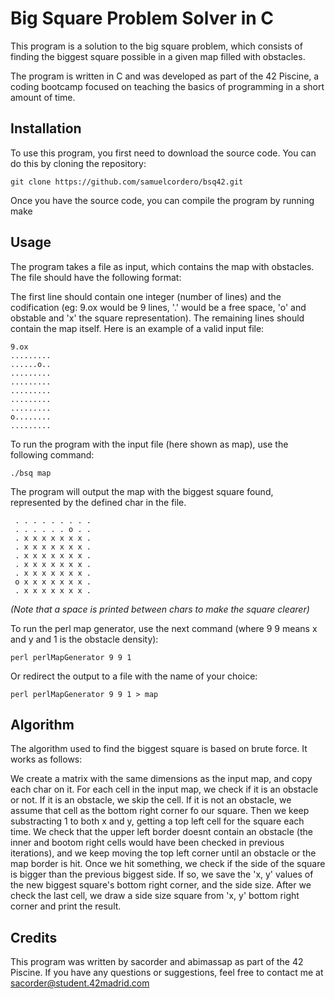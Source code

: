 # Big Square Problem Solver in C

This program is a solution to the big square problem, which consists of finding the biggest square possible in a given map filled with obstacles.

The program is written in C and was developed as part of the 42 Piscine, a coding bootcamp focused on teaching the basics of programming in a short amount of time.

## Installation
To use this program, you first need to download the source code. You can do this by cloning the repository:

```
git clone https://github.com/samuelcordero/bsq42.git
```
Once you have the source code, you can compile the program by running make

## Usage
The program takes a file as input, which contains the map with obstacles. The file should have the following format:

The first line should contain one integer (number of lines) and the codification (eg: 9.ox would be 9 lines, '.' would be a free space, 'o' and obstable and 'x' the square representation). The remaining lines should contain the map itself.
Here is an example of a valid input file: 
```
9.ox
.........
......o..
.........
.........
.........
.........
.........
o........
.........
```
To run the program with the input file (here shown as map), use the following command:
```
./bsq map
```
The program will output the map with the biggest square found, represented by the defined char in the file.
```
 . . . . . . . . .
 . . . . . . o . .
 . x x x x x x x .
 . x x x x x x x .
 . x x x x x x x .
 . x x x x x x x .
 . x x x x x x x .
 o x x x x x x x .
 . x x x x x x x .
```
_(Note that a space is printed between chars to make the square clearer)_

To run the perl map generator, use the next command (where 9 9 means x and y and 1 is the obstacle density):
```
perl perlMapGenerator 9 9 1
```

Or redirect the output to a file with the name of your choice:
```
perl perlMapGenerator 9 9 1 > map
```
## Algorithm
The algorithm used to find the biggest square is based on brute force. It works as follows:

We create a matrix with the same dimensions as the input map, and copy each char on it.
For each cell in the input map, we check if it is an obstacle or not.
If it is an obstacle, we skip the cell.
If it is not an obstacle, we assume that cell as the bottom right corner fo our square. Then we keep substracting 1 to both x and y, getting a top left cell for the square each time. We check that the upper left border doesnt contain an obstacle (the inner and bootom right cells would have been checked in previous iterations), and we keep moving the top left corner until an obstacle or the map border is hit. Once we hit something, we check if the side of the square is bigger than the previous biggest side. If so, we save the 'x, y' values of the new biggest square's bottom right corner, and the side size. After we check the last cell, we draw a side size square from 'x, y' bottom right corner and print the result.

## Credits
This program was written by sacorder and abimassap as part of the 42 Piscine. If you have any questions or suggestions, feel free to contact me at sacorder@student.42madrid.com


